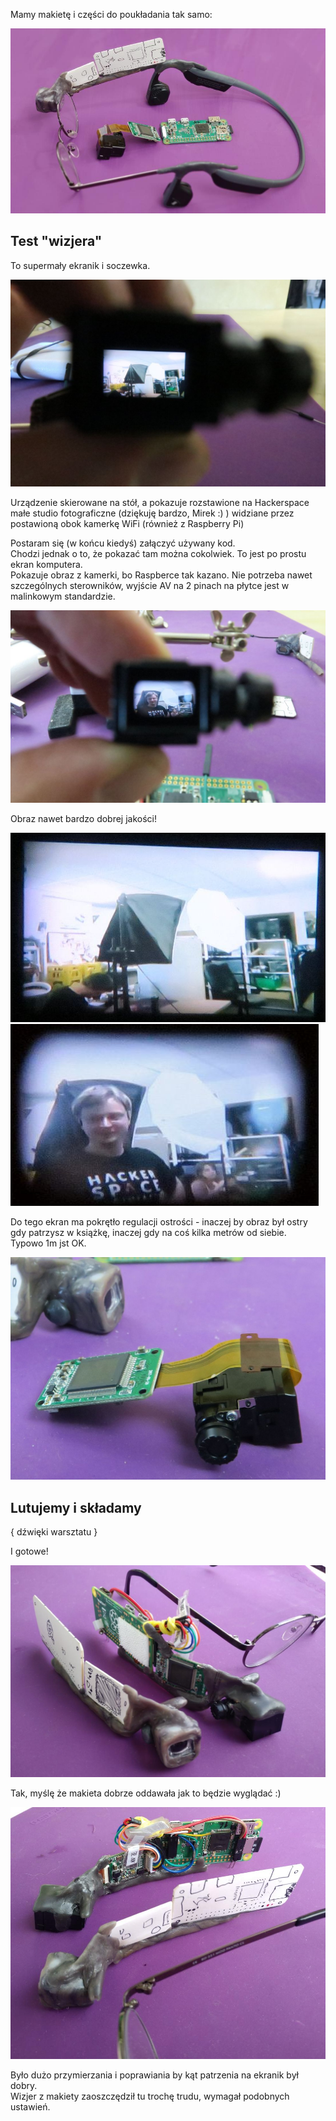 Mamy makietę i części do poukładania tak samo:

![makieta 02](_pics/pic_makieta_off02.jpg)



## Test "wizjera"
To supermały ekranik i soczewka.<br>

![ekranik](_pics/pic_newdisp01.jpg)

Urządzenie skierowane na stół, a pokazuje rozstawione na Hackerspace małe studio fotograficzne (dziękuję bardzo, Mirek :) ) widziane przez postawioną obok kamerkę WiFi (również z Raspberry Pi)

Postaram się (w końcu kiedyś) załączyć używany kod.<br>
Chodzi jednak o to, że pokazać tam można cokolwiek. To jest po prostu ekran komputera.<br>
Pokazuje obraz z kamerki, bo Raspberce tak kazano. Nie potrzeba nawet szczególnych sterowników, wyjście AV na 2 pinach na płytce jest w malinkowym standardzie.


![ekranik](_pics/pic_newdisp02.jpg)

Obraz nawet bardzo dobrej jakości!

![ekranik](_pics/pic_newdisp01_closeup.jpg)
![ekranik](_pics/pic_newdisp02_closeup.jpg)

Do tego ekran ma pokrętło regulacji ostrości - inaczej by obraz był ostry gdy patrzysz w książkę, inaczej gdy na coś kilka metrów od siebie.<br>
Typowo 1m jst OK.

![ekranik](_pics/pic_newdisp03.jpg)


## Lutujemy i składamy

{ dźwięki warsztatu }

I gotowe!

![Od makiety do prototypu](_pics/pic_odmakietydo01.jpg)

Tak, myślę że makieta dobrze oddawała jak to będzie wyglądać :)


![Od makiety do prototypu](_pics/pic_odmakietydo02.jpg)

Było dużo przymierzania i poprawiania by kąt patrzenia na ekranik był dobry.<br>
Wizjer z makiety zaoszczędził tu trochę trudu, wymagał podobnych ustawień.